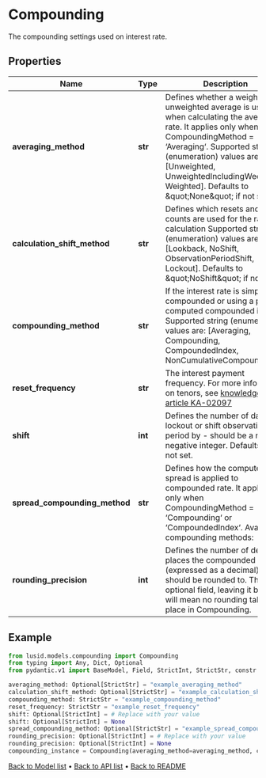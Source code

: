 # Compounding

The compounding settings used on interest rate.
## Properties
Name | Type | Description | Notes
------------ | ------------- | ------------- | -------------
**averaging_method** | **str** | Defines whether a weighted or unweighted average is used when calculating the average rate.  It applies only when CompoundingMethod &#x3D; ‘Averaging‘.    Supported string (enumeration) values are: [Unweighted, UnweightedIncludingWeekends, Weighted].  Defaults to \&quot;None\&quot; if not set. | [optional] 
**calculation_shift_method** | **str** | Defines which resets and day counts are used for the rate calculation    Supported string (enumeration) values are: [Lookback, NoShift, ObservationPeriodShift, Lockout].  Defaults to \&quot;NoShift\&quot; if not set. | [optional] 
**compounding_method** | **str** | If the interest rate is simple, compounded or using a pre-computed compounded index.    Supported string (enumeration) values are: [Averaging, Compounding, CompoundedIndex, NonCumulativeCompounding]. | 
**reset_frequency** | **str** | The interest payment frequency.    For more information on tenors, see [knowledge base article KA-02097](https://support.lusid.com/knowledgebase/article/KA-02097) | 
**shift** | **int** | Defines the number of days to lockout or shift observation period by - should be a non-negative integer.  Defaults to 0 if not set. | [optional] 
**spread_compounding_method** | **str** | Defines how the computed leg spread is applied to compounded rate.  It applies only when CompoundingMethod &#x3D; ‘Compounding‘ or ‘CompoundedIndex‘.    Available compounding methods:    | Method | Description |  | ------ | ----------- |  | Straight | Compounding rate in each compound period includes the spread. |  | Flat | Compounding rate does not include the spread, and the spread is used for simple interest in each compound period. |  | SpreadExclusive | Compounding rate does not include the spread, and the spread is used for simple interest for whole accrual period. |    The values \&quot;IsdaCompounding\&quot;, \&quot;NoCompounding\&quot;, \&quot;IsdaFlatCompounding\&quot;, and \&quot;None\&quot; are accepted for compatibility  with existing instruments and their use is discouraged.    Supported string (enumeration) values are: [Straight, IsdaCompounding, NoCompounding, SpreadExclusive, IsdaFlatCompounding, Flat, None].  Defaults to \&quot;None\&quot; if not set. | [optional] 
**rounding_precision** | **int** | Defines the number of decimal places the compounded rate (expressed as a decimal) should be rounded to.  This is an optional field, leaving it blank will mean no rounding takes place in Compounding. | [optional] 
## Example

```python
from lusid.models.compounding import Compounding
from typing import Any, Dict, Optional
from pydantic.v1 import BaseModel, Field, StrictInt, StrictStr, constr

averaging_method: Optional[StrictStr] = "example_averaging_method"
calculation_shift_method: Optional[StrictStr] = "example_calculation_shift_method"
compounding_method: StrictStr = "example_compounding_method"
reset_frequency: StrictStr = "example_reset_frequency"
shift: Optional[StrictInt] = # Replace with your value
shift: Optional[StrictInt] = None
spread_compounding_method: Optional[StrictStr] = "example_spread_compounding_method"
rounding_precision: Optional[StrictInt] = # Replace with your value
rounding_precision: Optional[StrictInt] = None
compounding_instance = Compounding(averaging_method=averaging_method, calculation_shift_method=calculation_shift_method, compounding_method=compounding_method, reset_frequency=reset_frequency, shift=shift, spread_compounding_method=spread_compounding_method, rounding_precision=rounding_precision)

```

[Back to Model list](../README.md#documentation-for-models) &#8226; [Back to API list](../README.md#documentation-for-api-endpoints) &#8226; [Back to README](../README.md)

